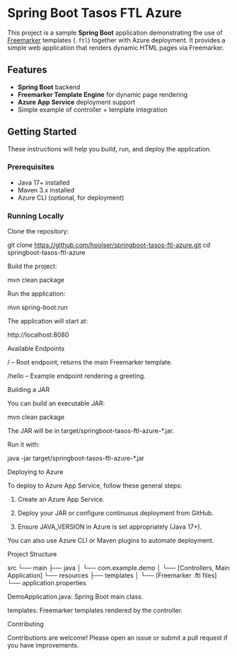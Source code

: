 # Spring Boot Tasos FTL Azure

This project is a sample **Spring Boot** application demonstrating the use of [Freemarker](https://freemarker.apache.org/) templates (`.ftl`) together with Azure deployment. It provides a simple web application that renders dynamic HTML pages via Freemarker.

## Features

- **Spring Boot** backend
- **Freemarker Template Engine** for dynamic page rendering
- **Azure App Service** deployment support
- Simple example of controller + template integration

## Getting Started

These instructions will help you build, run, and deploy the application.

### Prerequisites

- Java 17+ installed
- Maven 3.x installed
- Azure CLI (optional, for deployment)

### Running Locally

Clone the repository:

git clone https://github.com/hoolser/springboot-tasos-ftl-azure.git
cd springboot-tasos-ftl-azure

Build the project:

mvn clean package

Run the application:

mvn spring-boot:run

The application will start at:

http://localhost:8080

Available Endpoints

/ – Root endpoint, returns the main Freemarker template.

/hello – Example endpoint rendering a greeting.


Building a JAR

You can build an executable JAR:

mvn clean package

The JAR will be in target/springboot-tasos-ftl-azure-*.jar.

Run it with:

java -jar target/springboot-tasos-ftl-azure-*.jar

Deploying to Azure

To deploy to Azure App Service, follow these general steps:

1. Create an Azure App Service.


2. Deploy your JAR or configure continuous deployment from GitHub.


3. Ensure JAVA_VERSION in Azure is set appropriately (Java 17+).



You can also use Azure CLI or Maven plugins to automate deployment.

Project Structure

src
 └── main
      ├── java
      │    └── com.example.demo
      │          └── [Controllers, Main Application]
      └── resources
           ├── templates
           │      └── [Freemarker .ftl files]
           └── application.properties

DemoApplication.java: Spring Boot main class.

templates: Freemarker templates rendered by the controller.


Contributing

Contributions are welcome! Please open an issue or submit a pull request if you have improvements.
